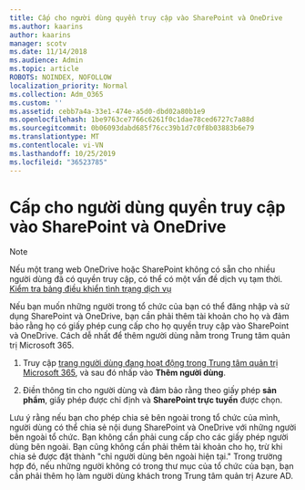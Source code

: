 ```yaml
---
title: Cấp cho người dùng quyền truy cập vào SharePoint và OneDrive
ms.author: kaarins
author: kaarins
manager: scotv
ms.date: 11/14/2018
ms.audience: Admin
ms.topic: article
ROBOTS: NOINDEX, NOFOLLOW
localization_priority: Normal
ms.collection: Adm_O365
ms.custom: ''
ms.assetid: cebb7a4a-33e1-474e-a5d0-dbd02a80b1e9
ms.openlocfilehash: 1be9763ce7766c6261f0c1dae78ced6727c7a88d
ms.sourcegitcommit: 0b06093dabd685f76cc39b1d7c0f8b03883b6e79
ms.translationtype: MT
ms.contentlocale: vi-VN
ms.lasthandoff: 10/25/2019
ms.locfileid: "36523785"
---
```

# <a name="give-users-access-to-sharepoint-and-onedrive"></a>Cấp cho người dùng quyền truy cập vào SharePoint và OneDrive

> [!NOTE]
> Nếu một trang web OneDrive hoặc SharePoint không có sẵn cho nhiều người dùng đã có quyền truy cập, có thể có một vấn đề dịch vụ tạm thời. [Kiểm tra bảng điều khiển tình trạng dịch vụ](https://portal.office.com/adminportal/home#/servicehealth)
  
Nếu bạn muốn những người trong tổ chức của bạn có thể đăng nhập và sử dụng SharePoint và OneDrive, bạn cần phải thêm tài khoản cho họ và đảm bảo rằng họ có giấy phép cung cấp cho họ quyền truy cập vào SharePoint và OneDrive. Cách dễ nhất để thêm người dùng nằm trong Trung tâm quản trị Microsoft 365.
  
1. Truy cập [trang người dùng đang hoạt động trong Trung tâm quản trị Microsoft 365](https://portal.office.com/adminportal/home#/users), và sau đó nhấp vào **Thêm người dùng**.
    
2. Điền thông tin cho người dùng và đảm bảo rằng theo giấy phép **sản phẩm**, giấy phép được chỉ định và **SharePoint trực tuyến** được chọn. 
    
Lưu ý rằng nếu bạn cho phép chia sẻ bên ngoài trong tổ chức của mình, người dùng có thể chia sẻ nội dung SharePoint và OneDrive với những người bên ngoài tổ chức. Bạn không cần phải cung cấp cho các giấy phép người dùng bên ngoài. Bạn cũng không cần phải thêm tài khoản cho họ, trừ khi chia sẻ được đặt thành "chỉ người dùng bên ngoài hiện tại." Trong trường hợp đó, nếu những người không có trong thư mục của tổ chức của bạn, bạn cần phải thêm họ làm người dùng khách trong Trung tâm quản trị Azure AD.
  

